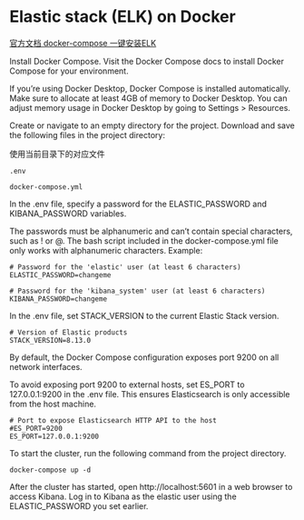 # Elastic stack (ELK) on Docker
[官方文档 docker-compose 一键安装ELK](https://www.elastic.co/guide/en/elasticsearch/reference/current/docker.html#docker-compose-file)

Install Docker Compose. Visit the Docker Compose docs to install Docker Compose for your environment.

If you’re using Docker Desktop, Docker Compose is installed automatically. Make sure to allocate at least 4GB of memory to Docker Desktop. You can adjust memory usage in Docker Desktop by going to Settings > Resources.

Create or navigate to an empty directory for the project.
Download and save the following files in the project directory:

使用当前目录下的对应文件

`.env`

`docker-compose.yml`

In the .env file, specify a password for the ELASTIC_PASSWORD and KIBANA_PASSWORD variables.

The passwords must be alphanumeric and can’t contain special characters, such as ! or @. The bash script included in the docker-compose.yml file only works with alphanumeric characters. Example:
```
# Password for the 'elastic' user (at least 6 characters)
ELASTIC_PASSWORD=changeme

# Password for the 'kibana_system' user (at least 6 characters)
KIBANA_PASSWORD=changeme
```
In the .env file, set STACK_VERSION to the current Elastic Stack version.

```
# Version of Elastic products
STACK_VERSION=8.13.0
```
By default, the Docker Compose configuration exposes port 9200 on all network interfaces.

To avoid exposing port 9200 to external hosts, set ES_PORT to 127.0.0.1:9200 in the .env file. This ensures Elasticsearch is only accessible from the host machine.

```
# Port to expose Elasticsearch HTTP API to the host
#ES_PORT=9200
ES_PORT=127.0.0.1:9200
```
To start the cluster, run the following command from the project directory.
```
docker-compose up -d
```
After the cluster has started, open http://localhost:5601 in a web browser to access Kibana.
Log in to Kibana as the elastic user using the ELASTIC_PASSWORD you set earlier.